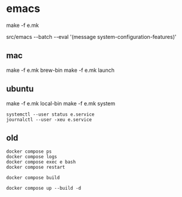 # emacs

  make -f e.mk

  src/emacs --batch --eval '(message system-configuration-features)'

## mac

  make -f e.mk brew-bin
  make -f e.mk launch

## ubuntu

  make -f e.mk local-bin
  make -f e.mk system

    systemctl --user status e.service
    journalctl --user -xeu e.service


## old

    docker compose ps
    docker compose logs
    docker compose exec e bash
    docker compose restart

    docker compose build

    docker compose up --build -d